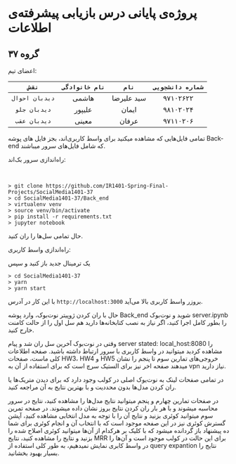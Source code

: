 # پروژه‌ی پایانی درس بازیابی پیشرفته‌ی اطلاعات
## گروه ۳۷

اعضای تیم:

  | `نقش` | `نام خانوادگی` | `نام` | `شماره دانشجویی` |
  |:---------------:|:------------:|:-----------:|:----------------:|
  | `دیدبان احوال` | هاشمی | سید علیرضا | ۹۷۱۰۲۶۲۲  |
  | `دیدبان جلو` | علیپور | ایمان | ۹۸۱۰۲۰۲۴ |
  | `دیدبان عقب` | معینی | عرفان | ۹۷۱۱۰۲۰۶ |

تمامی فایل‌هایی که مشاهده میکنید برای واسط کاربری‌اند، بجز فایل های پوشه Back-end که شامل فایل‌های سرور میباشند.
 
 راه‌اندازی سرور بک‌اند:

‍‍
```
> git clone https://github.com/IR1401-Spring-Final-Projects/SocialMedia1401-37
> cd SocialMedia1401-37/Back_end
> virtualenv venv
> source venv/bin/activate
> pip install -r requirements.txt
> jupyter notebook
```

حال تمامی سل‌ها را ران کنید.

راه‌اندازی واسط کاربری:

یک ترمینال جدید باز کنید و سپس

```
> cd SocialMedia1401-37
> yarn
> yarn start
```

با این کار در آدرس `http://localhost:3000` بروزر واسط کاربری بالا می‌آید.

حال با ران کردن ژوپیتر نوت‌بوک، وارد پوشه Back_end شوید و نوت‌بوک server.ipynb را بطور کامل اجرا کنید، اگر نیاز به نصب کتابخانه‌ها دارید هم سل اول را از حالت کامنت خارج کنید.

وقتی در نوت‌بوک آخرین سل ران شد و پیام
server stated: local_host:8080
را مشاهده کردید میتوانید در واسط کاربری با سرور ارتباط داشته باشید.
 صفحه اطلاعات کلی ماست، صفحات HW3، HW4 و HW5 خروجی‌های تمارین سوم تا پنجم را نشان میدهند صفحه اخر نیز برای الستیک سرچ است که برای استفاده از آن به vpn نیاز دارید.
 
 در تمامی صفحات لینک به نوت‌یوک اصلی در کولب وجود دارد که برای دیدن متریک‌ها یا ران کردن مدل‌ها بدون محددیت و با بهترین نتایج به آن مراجعه کنید.
 
 در صفحات تمارین چهارم و پنجم میتوانید نتایج مدل‌ها را مشاهده کنید، نتایج در سرور محاسبه میشوند و با هر بار ران کردن نتایج بروز نشان داده میشوند.
 در صفحه تمرین سوم میتوانید کوئری بزنید و نتایج آن را با توجه به مدل انتخابی مشاهده کنیدِ، آپشن گسترش کوئری نیز در این صفحه موجود است که با انتخاب آن و انجام کوئری برای شما ده پیشنهاد باز گردانده میشود که با کلیک بر هرکدام از آن‌ها میتوانید کوئری اصلاح شده را بزنید و نتایج را مشاهده کنید، نتایج MRR برای این حالت در کولب موجود است و آن‌ها را در واسط کابری نمایش نمیدهیم، به طور کلی استفاده از query expantion نتایج را بسیار بهبود بخشانید.
 
 
 

